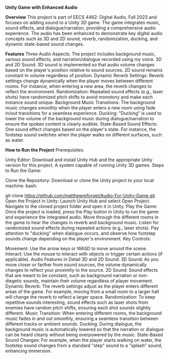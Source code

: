 **Unity Game with Enhanced Audio**

**Overview**
This project is part of EECS 4462: Digital Audio, Fall 2023 and focuses on adding sound to a Unity 3D game. The game integrates music, sound effects, and dialogue/narration, providing a comprehensive audio experience. The audio has been enhanced to demonstrate key digital audio concepts such as 3D and 2D sound, reverb, randomization, ducking, and dynamic state-based sound changes.

**Features**
Three Audio Aspects:
The project includes background music, various sound effects, and narration/dialogue recorded using my voice.
3D and 2D Sound:
3D sound is implemented so that audio volume changes based on the player's position relative to sound sources.
2D sound remains constant in volume regardless of position.
Dynamic Reverb Settings:
Reverb settings change dynamically when the player moves between different rooms. For instance, when entering a new area, the reverb changes to reflect the environment.
Randomization:
Repeated sound effects (e.g., laser shots) have randomized pitch shifts to avoid monotony and make each instance sound unique.
Background Music Transitions:
The background music changes smoothly when the player enters a new room using fade in/out transitions for a seamless experience.
Ducking:
"Ducking" is used to lower the volume of the background music during dialogue/narration to ensure the spoken content is clearly audible.
State-Based Sound Effects:
One sound effect changes based on the player's state. For instance, the footstep sound switches when the player walks on different surfaces, such as water.

**How to Run the Project**
Prerequisites:

Unity Editor: Download and install Unity Hub and the appropriate Unity version for this project.
A system capable of running Unity 3D games.
Steps to Run the Game:

Clone the Repository:
Download or clone the Unity project to your local machine:
bash:

git clone https://github.com/matthewmforget/Audio-For-Unity-Game.git
Open the Project in Unity:
Launch Unity Hub and select Open Project.
Navigate to the cloned project folder and open it in Unity.
Play the Game:
Once the project is loaded, press the Play button in Unity to run the game and experience the integrated audio.
Move through the different rooms in the game to hear the changes in reverb and background music.
Listen for randomized sound effects during repeated actions (e.g., laser shots).
Pay attention to "ducking" when dialogue occurs, and observe how footstep sounds change depending on the player's environment.
Key Controls:

Movement: Use the arrow keys or WASD to move around the scene.
Interact: Use the mouse to interact with objects or trigger certain actions (if applicable).
Audio Features in Detail
3D and 2D Sound:
3D Sound: As you move closer or farther from sound sources, the volume dynamically changes to reflect your proximity to the source.
2D Sound: Sound effects that are meant to be constant, such as background narration or non-diegetic sounds, maintain their volume regardless of player movement.
Dynamic Reverb:
The reverb settings adjust as the player enters different areas of the game. For example, moving from a small room to a larger hall will change the reverb to reflect a larger space.
Randomization:
To keep repetitive sounds interesting, sound effects such as laser shots from enemies have random pitch shifts, ensuring each shot sounds slightly different.
Music Transition:
When entering different rooms, the background music fades in and out smoothly, ensuring a seamless transition between different tracks or ambient sounds.
Ducking:
During dialogue, the background music is automatically lowered so that the narration or dialogue can be heard clearly without being overpowered by the music.
State-Based Sound Changes:
For example, when the player starts walking on water, the footstep sound changes from a standard "step" sound to a "splash" sound, enhancing immersion.
